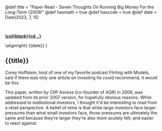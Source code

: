 @def title = "Paper Read - Seven Thoughts On Running Big Money For the Long-Term (2009)"
@def hasmath = true
@def hascode = true
@def date = Date(2023, 7, 15)

&#8287;
&#8287;

**[\col{black}{cd ..}](/)**

\alignright{ {{date}} }

## {{title}}

Corey Hoffstein, host of one of my favorite podcast Flirting with Models, said if there was only one article on investing he could recommend, it would be this.

This paper, written by Cliff Asness (co-founder of AQR) in 2009, was updated from its prior 2007 version, for hopefully obvious reasons. While addressed to institutional investors, I thought it'd be interesting to read from a retail perspective. A belief of mine is that while large investors face larger pressures than what small investors face, those pressures are ultimately the same and because they're larger they're also more acutely felt; and easier to react against.
